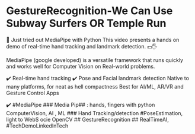 # GestureRecognition-We Can Use Subway Surfers OR Temple Run


🚀 Just tried out MediaPipe with Python
This video presents a hands on demo of real-time hand tracking and landmark detection. 💵🖐

MediaPipe (google developed) is a versatile framework that runs quickly and works well for Computer Vision on Real-world problems.

✔️ Real-time hand tracking
✔️ Pose and Facial landmark detection
Native to many platforms, for neat as hell compactness
Best for AI/ML, AR/VR and Gesture Control Apps


✔️ #MediaPipe ### Media Pip## : hands, fingers with python ComputerVision, AI , ML ### Hand Tracking/detection #PoseEstimation, light to WebS ocie OpenCV ## GestureRecognition ## RealTimeAI, #TechDemoLinkedInTech

 
